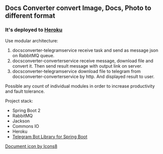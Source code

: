## Docs Converter convert Image, Docs, Photo to different format

### It's deployed to [Heroku](http://heroku.com)

Use modular architecture:
1. docsconverter-telegramservice receive task and send as message json on RabbitMQ queue.
2. docsconverter-converterservice receive message, download file and convert it. Then send result message with output link on server.
3. docsconverter-telegramservice download file to telegram from docsconverter-converterservice by http. And displayed result to user.

Possible any count of individual modules in order to increase productivity and fault tolerance.

Project stack:
- Spring Boot 2
- RabbitMQ
- Jackson
- Commons IO
- Heroku
- [Telegram Bot Library for Spring Boot](https://github.com/xabgesagtx/telegram-spring-boot-starter)

[Document icon by Icons8](https://icons8.com/icons/set/document)